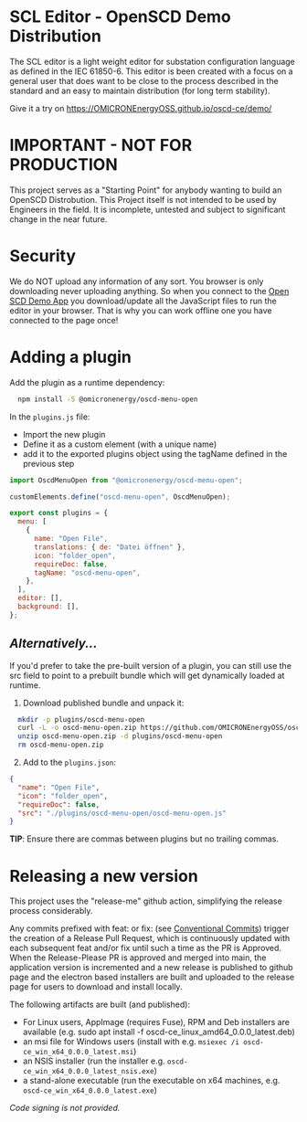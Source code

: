 # SCL Editor - OpenSCD Demo Distribution

The SCL editor is a light weight editor for substation configuration language as defined in the IEC 61850-6.
This editor is been created with a focus on a general user that does want to be close to the process described in the standard and an easy to maintain distribution (for long term stability).

Give it a try on https://OMICRONEnergyOSS.github.io/oscd-ce/demo/

# IMPORTANT - NOT FOR PRODUCTION

This project serves as a "Starting Point" for anybody wanting to build an OpenSCD Distrobution. This Project itself is not intended to be used by Engineers in the field. It is incomplete, untested and subject to significant change in the near future.

# Security

We do NOT upload any information of any sort.
You browser is only downloading never uploading anything.
So when you connect to the [Open SCD Demo App](https://OMICRONEnergyOSS.github.io/oscd-ce/demo) you download/update all the JavaScript files to run the editor in your browser.
That is why you can work offline one you have connected to the page once!

# Adding a plugin

Add the plugin as a runtime dependency:

```bash
  npm install -S @omicronenergy/oscd-menu-open
```

In the `plugins.js` file:

- Import the new plugin
- Define it as a custom element (with a unique name)
- add it to the exported plugins object using the tagName defined in the previous step

```javascript
import OscdMenuOpen from "@omicronenergy/oscd-menu-open";

customElements.define("oscd-menu-open", OscdMenuOpen);

export const plugins = {
  menu: [
    {
      name: "Open File",
      translations: { de: "Datei öffnen" },
      icon: "folder_open",
      requireDoc: false,
      tagName: "oscd-menu-open",
    },
  ],
  editor: [],
  background: [],
};
```

## _Alternatively..._

If you'd prefer to take the pre-built version of a plugin, you can still use the src field to point to a prebuilt bundle which will get dynamically loaded at runtime.

1. Download published bundle and unpack it:

```bash
  mkdir -p plugins/oscd-menu-open
  curl -L -o oscd-menu-open.zip https://github.com/OMICRONEnergyOSS/oscd-menu-open/archive/refs/tags/oscd-menu-open-v0.0.6.zip
  unzip oscd-menu-open.zip -d plugins/oscd-menu-open
  rm oscd-menu-open.zip
```

2. Add to the `plugins.json`:

```json
{
  "name": "Open File",
  "icon": "folder_open",
  "requireDoc": false,
  "src": "./plugins/oscd-menu-open/oscd-menu-open.js"
}
```

**TIP**: Ensure there are commas between plugins but no trailing commas.

# Releasing a new version

This project uses the "release-me" github action, simplifying the release process considerably.

Any commits prefixed with feat: or fix: (see [Conventional Commits](https://www.conventionalcommits.org/en/v1.0.0/)) trigger the creation of a Release Pull Request, which is continuously updated with each subsequent feat and/or fix until such a time as the PR is Approved.
When the Release-Please PR is approved and merged into main, the application version is incremented and a new release is published to github page and the electron based installers are built and uploaded to the release page for users to download and install locally.

The following artifacts are built (and published):

- For Linux users, AppImage (requires Fuse), RPM and Deb installers are available (e.g. sudo apt install -f oscd-ce_linux_amd64_0.0.0_latest.deb)
- an msi file for Windows users (install with e.g. `msiexec /i oscd-ce_win_x64_0.0.0_latest.msi`)
- an NSIS installer (run the installer e.g. `oscd-ce_win_x64_0.0.0_latest_nsis.exe`)
- a stand-alone executable (run the executable on x64 machines, e.g. `oscd-ce_win_x64_0.0.0_latest.exe`)

_Code signing is not provided._
